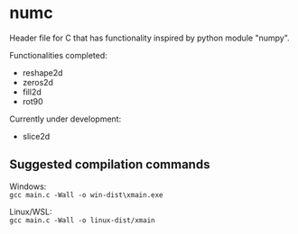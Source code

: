 # numc
Header file for C that has functionality inspired by python module "numpy".

Functionalities completed:  
* reshape2d
* zeros2d
* fill2d
* rot90

Currently under development:  
* slice2d

## Suggested compilation commands  

Windows:  
```gcc main.c -Wall -o win-dist\xmain.exe```  

Linux/WSL:  
```gcc main.c -Wall -o linux-dist/xmain```  
